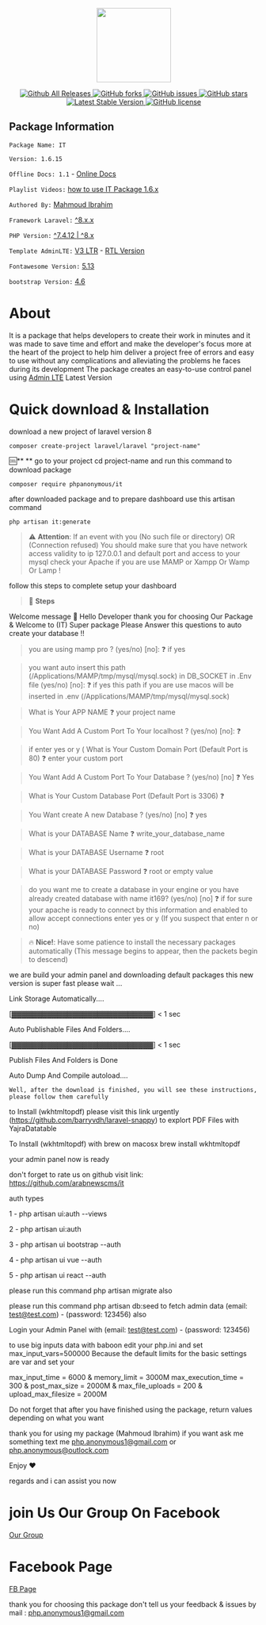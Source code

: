 <p align="center">
    <a href="https://github.com/arabnewscms/it"><img src="https://raw.githubusercontent.com/arabnewscms/it/master/it.svg" width="250" height="250" style="width:150px;height:150px;"></a>
</p>

 

<p align="center">

<a href="https://github.com/arabnewscms/it">
    <img src="https://img.shields.io/badge/download-2K-green" alt="Github All Releases">
</a>
<a href="https://github.com/arabnewscms/it">
    <img src="https://img.shields.io/github/forks/arabnewscms/it" alt="GitHub forks">
</a>
<a href="https://github.com/arabnewscms/it">
    <img src="https://img.shields.io/github/issues/arabnewscms/it" alt="GitHub issues">
</a>

<a href="https://github.com/arabnewscms/it">
    <img src="https://img.shields.io/github/stars/arabnewscms/it" alt="GitHub stars">
</a>

<a href="https://packagist.org/packages/phpanonymous/it">
    <img src="https://img.shields.io/packagist/v/phpanonymous/it" alt="Latest Stable Version" style="max-width:100%;">
</a>
<a href="https://github.com/arabnewscms/it">
    <img src="https://img.shields.io/github/license/arabnewscms/it" alt="GitHub license">
</a>

</p>

 

## Package Information 

`Package Name: IT`

`Version: 1.6.15`

`Offline Docs: 1.1` - [Online Docs](https://it.phpanonymous.com/docs)

`Playlist Videos:` [how to use IT Package 1.6.x](https://www.youtube.com/playlist?list=PLcfD4HARQRF-EYmxednmLTiCfoDyX5-vb)

`Authored By:` [Mahmoud Ibrahim](https://fb.com/anonym0us.dev) 

`Framework Laravel:` [^8.x.x](https://github.com/laravel/laravel)

`PHP Version:` [^7.4.12 | ^8.x](https://github.com/php)

`Template AdminLTE:` [V3 LTR](https://adminlte.io) - [RTL Version](https://github.com/RabeeaAli/AdminLTE-3-RTL)

`Fontawesome Version:` [5.13](https://fontawesome.com/v5.15/icons?m=free)

`bootstrap Version:` [4.6](https://getbootstrap.com/docs/4.6/getting-started/introduction/)

# About

It is a package that helps developers to create their work in minutes and it was made to save time and effort and make the developer's focus more at the heart of the project to help him deliver a project free of errors and easy to use without any complications and alleviating the problems he faces during its development
The package creates an easy-to-use control panel using [Admin LTE](https://adminlte.io) Latest Version




# Quick download & Installation

download a new project of laravel version 8

`composer create-project laravel/laravel "project-name"`

 :cool:** ** go to your project cd project-name and run this command to download package 

`composer require phpanonymous/it`

after downloaded package and to prepare dashboard use this artisan command

`php artisan it:generate`

> :warning: **Attention**: If an event with you (No such file or directory) OR (Connection refused) You should make sure that you have network access validity to ip 127.0.0.1 and default port and access to your mysql check your Apache if you are use MAMP or Xampp Or Wamp Or Lamp !

follow this steps to complete setup your dashboard


> :1234: **Steps**  

Welcome message 🍻
 Hello Developer thank you for choosing Our Package  
 & Welcome to (IT) Super package 
 Please Answer this questions to auto create your database !!
 
>  you are using mamp pro ? (yes/no) [no]: :question: if yes


>   you want auto insert this path (/Applications/MAMP/tmp/mysql/mysql.sock) in DB_SOCKET in .Env file  (yes/no) [no]: :question: if yes this path if you are use macos will be inserted in .env (/Applications/MAMP/tmp/mysql/mysql.sock)

> What is Your APP NAME  ❓ your project name 

> You Want Add A Custom Port To Your localhost ? (yes/no) [no]: ❓


> if enter yes or y ( What is Your Custom Domain Port (Default Port is 80) ❓ enter your custom port


> You Want Add A Custom Port To Your Database ? (yes/no) [no] ❓ Yes


> What is Your Custom Database Port (Default Port is 3306) ❓


> You Want create A new Database ? (yes/no) [no] ❓ yes


> What is your DATABASE Name ❓ write_your_database_name


> What is your DATABASE Username ❓ root


> What is your DATABASE Password ❓ root or empty value


> do you want me to create a database in your engine or you have already created database with name it169?  (yes/no) [no] ❓  if for sure your apache is ready to connect by this information and enabled to allow accept connections enter yes or y (If you suspect that enter n or no)


> :fire: **Nice!**: Have some patience to install the necessary packages automatically (This message begins to appear, then the packets begin to descend)

we are build your admin panel and downloading default packages this new version is super fast please wait ...

Link Storage Automatically....

[▓▓▓▓▓▓▓▓▓▓▓▓▓▓▓▓▓▓▓▓▓▓▓▓▓▓▓▓] < 1 sec

Auto Publishable Files And Folders....

[▓▓▓▓▓▓▓▓▓▓▓▓▓▓▓▓▓▓▓▓▓▓▓▓▓▓▓▓] < 1 sec

Publish Files And Folders is Done

Auto Dump And Compile autoload....



`Well, after the download is finished, you will see these instructions, please follow them carefully`


to Install (wkhtmltopdf) please visit this link urgently (https://github.com/barryvdh/laravel-snappy) to explort PDF Files with YajraDatatable

To Install (wkhtmltopdf) with brew on macosx brew install wkhtmltopdf

your admin panel now is ready 

don't forget to rate us on github visit link: https://github.com/arabnewscms/it 

auth types 

1 - php artisan ui:auth --views

2 - php artisan ui:auth

3 - php artisan ui bootstrap --auth

4 - php artisan ui vue --auth

5 - php artisan ui react --auth

please run this command php artisan migrate also

please run this command php artisan db:seed to fetch admin data (email: test@test.com) - (password: 123456) also

Login your Admin Panel with (email: test@test.com) - (password: 123456)

to use big inputs data with baboon edit your php.ini and set max_input_vars=500000 Because the default limits for the basic settings are var and set your

max_input_time = 6000 & memory_limit = 3000M max_execution_time = 300 & post_max_size = 2000M & max_file_uploads = 200 & upload_max_filesize = 2000M 

Do not forget that after you have finished using the package, return values depending on what you want

thank you for using my package (Mahmoud Ibrahim) if you want ask me something text me   php.anonymous1@gmail.com or php.anonymous@outlock.com

Enjoy :heart:

regards and i can assist you now



# join Us Our Group On Facebook
[Our Group](https://www.facebook.com/groups/anonymouses.developers)

# Facebook Page
[FB Page](https://www.facebook.com/anonymousDevelopersPage)



thank you for choosing this package don't tell us your feedback & issues by mail : php.anonymous1@gmail.com

